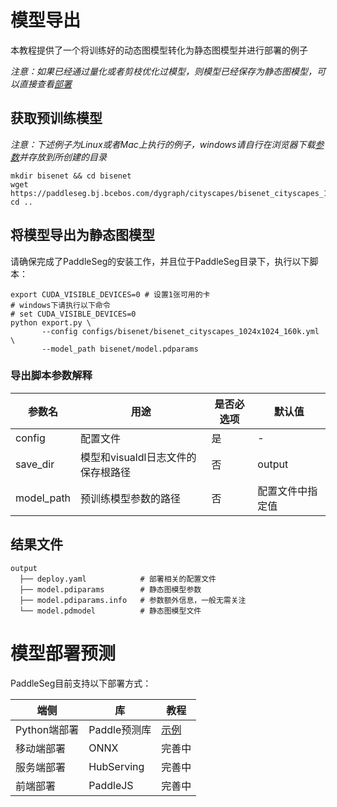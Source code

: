 # 模型导出

本教程提供了一个将训练好的动态图模型转化为静态图模型并进行部署的例子

*注意：如果已经通过量化或者剪枝优化过模型，则模型已经保存为静态图模型，可以直接查看[部署](#模型部署预测)*

## 获取预训练模型

*注意：下述例子为Linux或者Mac上执行的例子，windows请自行在浏览器下载[参数](https://paddleseg.bj.bcebos.com/dygraph/cityscapes/bisenet_cityscapes_1024x1024_160k/model.pdparams)并存放到所创建的目录*
```shell
mkdir bisenet && cd bisenet
wget https://paddleseg.bj.bcebos.com/dygraph/cityscapes/bisenet_cityscapes_1024x1024_160k/model.pdparams
cd ..
```

## 将模型导出为静态图模型

请确保完成了PaddleSeg的安装工作，并且位于PaddleSeg目录下，执行以下脚本：

```shell
export CUDA_VISIBLE_DEVICES=0 # 设置1张可用的卡
# windows下请执行以下命令
# set CUDA_VISIBLE_DEVICES=0
python export.py \
       --config configs/bisenet/bisenet_cityscapes_1024x1024_160k.yml \
       --model_path bisenet/model.pdparams
```

### 导出脚本参数解释

|参数名|用途|是否必选项|默认值|
|-|-|-|-|
|config|配置文件|是|-|
|save_dir|模型和visualdl日志文件的保存根路径|否|output|
|model_path|预训练模型参数的路径|否|配置文件中指定值|

## 结果文件

```shell
output
  ├── deploy.yaml            # 部署相关的配置文件
  ├── model.pdiparams        # 静态图模型参数
  ├── model.pdiparams.info   # 参数额外信息，一般无需关注
  └── model.pdmodel          # 静态图模型文件
```

# 模型部署预测

PaddleSeg目前支持以下部署方式：

|端侧|库|教程|
|-|-|-|
|Python端部署|Paddle预测库|[示例](../deploy/python/)|
|移动端部署|ONNX|完善中|
|服务端部署|HubServing|完善中|
|前端部署|PaddleJS|完善中|

